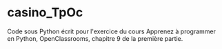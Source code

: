 # casino_TpOc
Code sous Python écrit pour l'exercice du cours Apprenez à programmer en Python, OpenClassrooms, chapitre 9 de la première partie.
